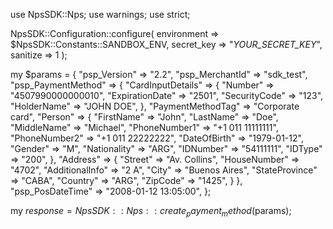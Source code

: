use NpsSDK::Nps;
use warnings;
use strict;

NpsSDK::Configuration::configure( 
    environment => $NpsSDK::Constants::SANDBOX_ENV,
    secret_key => "_YOUR_SECRET_KEY_",
    sanitize => 1 
    );

my $params = {
    "psp_Version" => "2.2",
    "psp_MerchantId" => "sdk_test",
    "psp_PaymentMethod" => {
        "CardInputDetails" => {
            "Number" => "4507990000000010",
            "ExpirationDate" => "2501",
            "SecurityCode" => "123",
            "HolderName" => "JOHN DOE",
            },
        "PaymentMethodTag" => "Corporate card",
        "Person" => {
            "FirstName" => "John",
            "LastName" => "Doe",
            "MiddleName" => "Michael",
            "PhoneNumber1" => "+1 011 11111111",
            "PhoneNumber2" => "+1 011 22222222",
            "DateOfBirth" => "1979-01-12",
            "Gender" => "M",
            "Nationality" => "ARG",
            "IDNumber" => "54111111",
            "IDType" => "200",
            },
        "Address" => {
            "Street" => "Av. Collins",
            "HouseNumber" => "4702",
            "AdditionalInfo" => "2 A",
            "City" => "Buenos Aires",
            "StateProvince" => "CABA",
            "Country" => "ARG",
            "ZipCode" => "1425",
            }
    },
    "psp_PosDateTime" => "2008-01-12 13:05:00",
};

my $response = NpsSDK::Nps::create_payment_method($params);